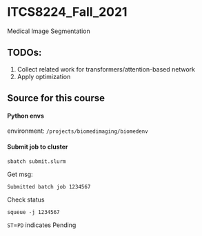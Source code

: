 # ITCS8224_Fall_2021
Medical Image Segmentation

## TODOs:
1. Collect related work for transformers/attention-based network
2. Apply optimization

## Source for this course

#### Python envs
environment: 
```/projects/biomedimaging/biomedenv```

#### Submit job to cluster
```
sbatch submit.slurm
```

Get msg:
```
Submitted batch job 1234567
```

Check status
```
squeue -j 1234567
```

```ST```=```PD``` indicates Pending
